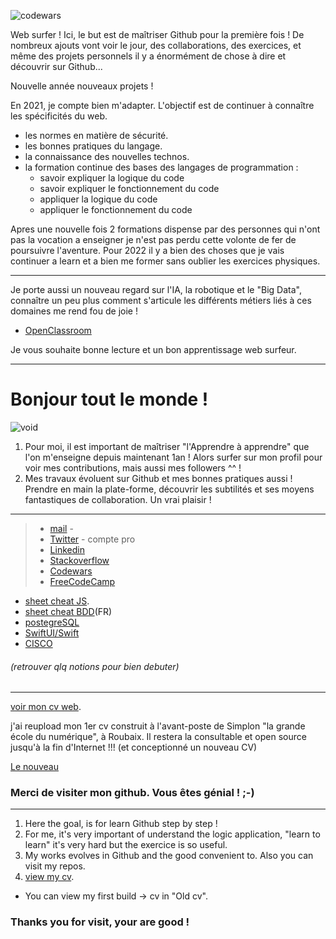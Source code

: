 ![codewars](https://www.codewars.com/users/fanfan__Dev/badges/large)

Web surfer ! Ici, le but est de maîtriser Github pour la première fois !
De nombreux ajouts vont voir le jour, des collaborations, des exercices, et même des projets personnels il y a énormément de chose à dire et découvrir sur Github...

Nouvelle année nouveaux projets !

En 2021, je compte bien m'adapter. L'objectif est de continuer à connaître les spécificités du web.
* les normes en matière de sécurité.
* les bonnes pratiques du langage.
* la connaissance des nouvelles technos.
* la formation continue des bases des langages de programmation :  
  * savoir expliquer la logique du code
  * savoir expliquer le fonctionnement du code
  * appliquer la logique du code 
  * appliquer le fonctionnement du code

Apres une nouvelle fois 2 formations dispense par des personnes qui n'ont pas la vocation a enseigner je n'est pas perdu cette volonte de fer de poursuivre l'aventure. Pour 2022 il y a bien des choses que je vais continuer a learn et a bien me former sans oublier les exercices physiques.

***

Je porte aussi un nouveau regard sur l'IA, la robotique et le "Big Data", connaître un peu plus comment s'articule les différents métiers liés à ces domaines me rend fou de joie !
* [OpenClassroom](https://openclassrooms.com/fr/courses/6417031-objectif-ia-initiez-vous-a-lintelligence-artificielle/6822141-reperez-vous-dans-le-champ-de-lintelligence-artificielle#/id/r-6823475)

Je vous souhaite bonne lecture et un bon apprentissage web surfeur.

***

# Bonjour tout le monde !

![void](https://cdn.pixabay.com/photo/2017/08/30/01/05/milky-way-2695569_960_720.jpg)

1. Pour moi, il est important de maîtriser "l'Apprendre à apprendre" que l'on m'enseigne depuis maintenant 1an !
Alors surfer sur mon profil pour voir mes contributions, mais aussi mes followers ^^ !
2. Mes travaux évoluent sur Github et mes bonnes pratiques aussi ! Prendre en main la plate-forme, découvrir les subtilités et ses moyens fantastiques de collaboration. Un vrai plaisir !

***

>* [mail](admin@francoisdprent.fr) -
>* [Twitter](https://twitter.com/Francois__dev) - compte pro
>* [Linkedin](https://www.linkedin.com/in/fran%C3%A7oisparent/)
>* [Stackoverflow](https://stackoverflow.com/users/12021233/parent-fran%c3%a7ois)
>* [Codewars](https://www.codewars.com/users/fanfanpsg)
>* [FreeCodeCamp](https://www.freecodecamp.org/francky)
* [sheet cheat JS](https://francoispdev.github.io/feuille-de-triche-JS/).
* [sheet cheat BDD](https://francoispdev.github.io/feuille-de-triche-bdd/)(FR)
* [postegreSQL](https://francoispdev.github.io/postgre/)
* [SwiftUI/Swift](https://francoispdev.github.io/swift_Basic_Tuto_EN/)
* [CISCO](https://github.com/FrancoisPdev/cmd-cisco/)
###### (retrouver qlq notions pour bien debuter)

***

[voir mon cv web](https://francoispdev.github.io/PARENTFcv/).
 
j'ai reupload mon 1er cv construit à l'avant-poste de Simplon "la grande école du numérique", à Roubaix. Il restera la consultable et open source jusqu'à la fin d'Internet !!! (et conceptionné un nouveau CV)

[Le nouveau](https://github.com/FrancoisPdev/CV2)

### Merci de visiter mon github. Vous êtes génial ! ;-)

***

1. Here the goal, is for learn Github step by step !
2. For me, it's very important of understand the logic application, "learn to learn" it's very hard
but the exercice is so useful.
3. My works evolves in Github and the good convenient to. Also you can visit my repos.
4. [view my cv](https://francoispdev.github.io/PARENTFcv/).
* You can view my first build -> cv in  "Old cv".

### Thanks you for visit, your are good !
